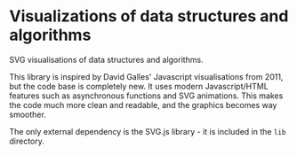# Visualizations of data structures and algorithms

SVG visualisations of data structures and algorithms.

This library is inspired by David Galles' Javascript visualisations from 2011, but the code base is completely new. It uses modern Javascript/HTML features such as asynchronous functions and SVG animations. This makes the code much more clean and readable, and the graphics becomes way smoother.

The only external dependency is the SVG.js library - it is included in the `lib` directory.


